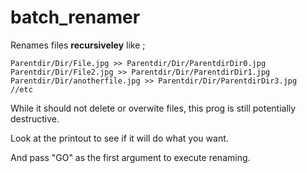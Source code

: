 # batch_renamer

Renames files **recursiveley** like ;

```
Parentdir/Dir/File.jpg >> Parentdir/Dir/ParentdirDir0.jpg
Parentdir/Dir/File2.jpg >> Parentdir/Dir/ParentdirDir1.jpg
Parentdir/Dir/anotherfile.jpg >> Parentdir/Dir/ParentdirDir3.jpg
//etc
```

While it should not delete or overwite files, this prog is still potentially destructive.

Look at the printout to see if it will do what you want.

And pass "GO" as the first argument to execute renaming.
